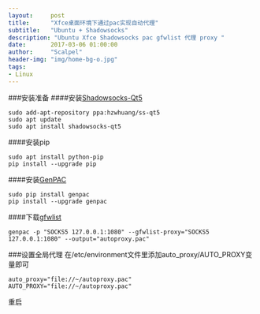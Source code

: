 ```yaml
---
layout:     post
title:      "Xfce桌面环境下通过pac实现自动代理"
subtitle:   "Ubuntu + Shadowsocks"
description: "Ubuntu Xfce Shadowsocks pac gfwlist 代理 proxy "
date:       2017-03-06 01:00:00
author:     "Scalpel"
header-img: "img/home-bg-o.jpg"
tags:
- Linux
---
```

###安装准备
####安装[Shadowsocks-Qt5](https://github.com/shadowsocks/shadowsocks-qt5)  
```
sudo add-apt-repository ppa:hzwhuang/ss-qt5
sudo apt update
sudo apt install shadowsocks-qt5
```
####安装pip
```
sudo apt install python-pip
pip install --upgrade pip
```
####安装[GenPAC](https://github.com/JinnLynn/genpac)
```
sudo pip install genpac
pip install --upgrade genpac
```
####下载[gfwlist](https://raw.githubusercontent.com/gfwlist/gfwlist/master/gfwlist.txt)
```
genpac -p "SOCKS5 127.0.0.1:1080" --gfwlist-proxy="SOCKS5 127.0.0.1:1080" --output="autoproxy.pac"
```
###设置全局代理
在/etc/environment文件里添加auto_proxy/AUTO_PROXY变量即可
```
auto_proxy="file://~/autoproxy.pac"
AUTO_PROXY="file://~/autoproxy.pac"
```
重启
